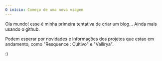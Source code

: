 ```yaml
---
O início: Começo de uma nova viagem
---
```


Ola mundo! 
esse é minha primeira tentativa de criar um blog... Ainda mais usando o github. 

Podem esperar por novidades e informações dos projetos que estao em andamento, como "Resquence : Cultivo" e "Vallirya".

:)
